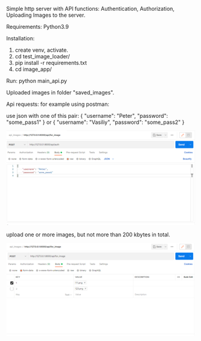 Simple http server with API functions: Authentication, Authorization, Uploading Images to the server.

Requirements:
Python3.9

Installation:
1. create venv, activate.
2. cd test_image_loader/
3. pip install -r requirements.txt
4. cd image_app/

Run:
python main_api.py

Uploaded images in folder "saved_images".

Api requests:
for example using postman:

use json with one of this pair:
{
    "username": "Peter",
    "password": "some_pass1"
}
or
{
    "username": "Vasiliy",
    "password": "some_pass2"
}

![alt text](screenshots/first_step.png "authentication with login and password")

upload one or more images, but not more than 200 kbytes in total.

![alt text](screenshots/second_step.png "download one or few images")
